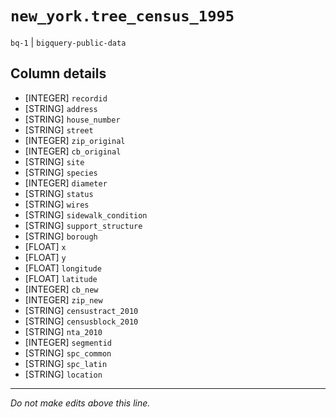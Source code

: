 # `new_york.tree_census_1995`
`bq-1` | `bigquery-public-data`

## Column details
* [INTEGER]   `recordid`
* [STRING]    `address`
* [STRING]    `house_number`
* [STRING]    `street`
* [INTEGER]   `zip_original`
* [INTEGER]   `cb_original`
* [STRING]    `site`
* [STRING]    `species`
* [INTEGER]   `diameter`
* [STRING]    `status`
* [STRING]    `wires`
* [STRING]    `sidewalk_condition`
* [STRING]    `support_structure`
* [STRING]    `borough`
* [FLOAT]     `x`
* [FLOAT]     `y`
* [FLOAT]     `longitude`
* [FLOAT]     `latitude`
* [INTEGER]   `cb_new`
* [INTEGER]   `zip_new`
* [STRING]    `censustract_2010`
* [STRING]    `censusblock_2010`
* [STRING]    `nta_2010`
* [INTEGER]   `segmentid`
* [STRING]    `spc_common`
* [STRING]    `spc_latin`
* [STRING]    `location`

-------------------------------------------------------------------------------
*Do not make edits above this line.*
